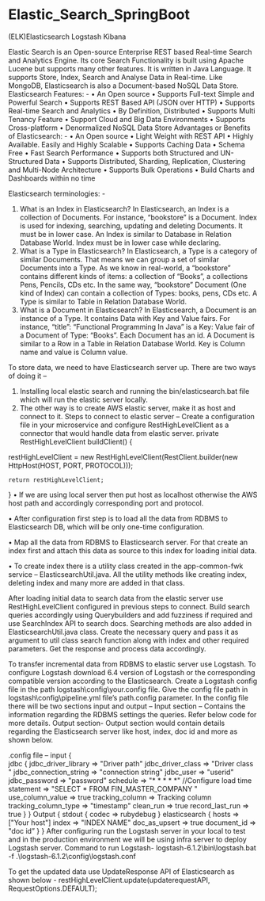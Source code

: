 # Elastic_Search_SpringBoot

(ELK)Elasticsearch Logstash Kibana

Elastic Search is an Open-source Enterprise REST based Real-time Search and Analytics Engine. Its core Search Functionality is built using Apache Lucene but supports many other features.
It is written in Java Language. It supports Store, Index, Search and Analyse Data in Real-time. Like MongoDB, Elasticsearch is also a Document-based NoSQL Data Store.
Elasticsearch Features: -
•	An Open source
•	Supports Full-text Simple and Powerful Search
•	Supports REST Based API (JSON over HTTP)
•	Supports Real-time Search and Analytics
•	By Definition, Distributed
•	Supports Multi Tenancy Feature
•	Support Cloud and Big Data Environments
•	Supports Cross-platform
•	Denormalized NoSQL Data Store
Advantages or Benefits of Elasticsearch: -
•	An Open source
•	Light Weight with REST API
•	Highly Available. Easily and Highly Scalable
•	Supports Caching Data
•	Schema Free
•	Fast Search Performance
•	Supports both Structured and UN-Structured Data
•	Supports Distributed, Sharding, Replication, Clustering and Multi-Node Architecture
•	Supports Bulk Operations
•	Build Charts and Dashboards within no time

Elasticsearch terminologies: - 
1. What is an Index in Elasticsearch?
In Elasticsearch, an Index is a collection of Documents. For instance, “bookstore” is a Document. Index is used for indexing, searching, updating and deleting Documents. It must be in lower case.
An Index is similar to Database in Relation Database World. Index must be in lower case while declaring.	
2. What is a Type in Elasticsearch?
In Elasticsearch, a Type is a category of similar Documents. That means we can group a set of similar Documents into a Type. As we know in real-world, a “bookstore” contains different kinds of items: a collection of “Books”, a collections Pens, Pencils, CDs etc. In the same way, “bookstore” Document (One kind of Index) can contain a collection of Types: books, pens, CDs etc.
A Type is similar to Table in Relation Database World.
3. What is a Document in Elasticsearch?
In Elasticsearch, a Document is an instance of a Type. It contains Data with Key and Value fairs. For instance, “title”: “Functional Programming In Java” is a Key: Value fair of a Document of Type: “Books”. Each Document has an id.
A Document is similar to a Row in a Table in Relation Database World. Key is Column name and value is Column value.

To store data, we need to have Elasticsearch server up. There are two ways of doing it – 
1.	Installing local elastic search and running the bin/elasticsearch.bat file which will run the elastic server locally.
2.	The other way is to create AWS elastic server, make it as host and connect to it.
Steps to connect to elastic server – 
Create a configuration file in your microservice and configure RestHighLevelClient as a connector that would handle data from elastic server.
private RestHighLevelClient buildClient() 
{
		
restHighLevelClient = new RestHighLevelClient(RestClient.builder(new HttpHost(HOST, PORT, PROTOCOL)));
		
	return restHighLevelClient;
}
•	If we are using local server then put host as localhost otherwise the AWS host path and accordingly corresponding port and protocol.

•	After configuration first step is to load all the data from RDBMS to Elasticsearch DB, which will be only one-time configuration. 

•	Map all the data from RDBMS to Elasticsearch server. For that create an index first and attach this data as source to this index for loading initial data.

•	To create index there is a utility class created in the app-common-fwk service – ElasticsearchUtil.java. All the utility methods like creating index, deleting index and many more are added in that class.

After loading initial data to search data from the elastic server use RestHighLevelClient configured in previous steps to connect. Build search queries accordingly using Querybuilders and add fuzziness if required and use SearchIndex API to search docs. Searching methods are also added in ElasticsearchUtil.java class. Create the necessary query and pass it as argument to util class search function along with index and other required parameters.
Get the response and process data accordingly.

To transfer incremental data from RDBMS to elastic server use Logstash. 
To configure Logstash download 6.4 version of Logstash or the corresponding compatible version according to the Elasticsearch. 
Create a Logstash config file in the path logstash\config\your.config file. 
Give the config file path in logstash\config\pipeline.yml file’s path.config parameter.
In the config file there will be two sections input and output – 
Input section – 
Contains the information regarding the RDBMS settings the queries. Refer below code for more details.
Output section-
Output section would contain details regarding the Elasticsearch server like host, index, doc id and more as shown below.    



.config file – 
input {  
  jdbc {
   	 jdbc_driver_library => "Driver path"
   	 jdbc_driver_class => "Driver class "
    	jdbc_connection_string => "connection string"
  	  jdbc_user => "userid"
   	 jdbc_password => "password"
   	 schedule => "* * * * *" //Configure load time
   	 statement => "SELECT * FROM FIN_MASTER_COMPANY "
	 use_column_value => true
	 tracking_column => Tracking column
	 tracking_column_type => "timestamp"
   	 clean_run => true 
	 record_last_run => true
  }
} 
Output
 {
	stdout { codec => rubydebug 
 }
    elasticsearch {
        	hosts => ["Your host"]
        	index => "INDEX NAME"
       	doc_as_upsert => true
document_id => "doc id”
    } 
}
After configuring run the Logstash server in your local to test and in the production environment we will be using infra server to deploy Logstash server.
Command to run Logstash- 
logstash-6.1.2\bin\logstash.bat -f .\logstash-6.1.2\config\logstash.conf

To get the updated data use UpdateResponse API of Elasticsearch as shown below -
restHighLevelClient.update(updaterequestAPI, RequestOptions.DEFAULT);




